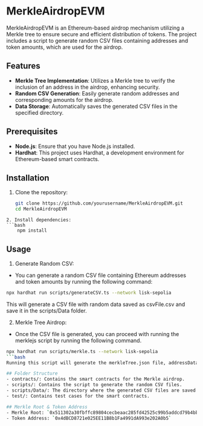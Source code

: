 # MerkleAirdropEVM

MerkleAirdropEVM is an Ethereum-based airdrop mechanism utilizing a Merkle tree to ensure secure and efficient distribution of tokens. The project includes a script to generate random CSV files containing addresses and token amounts, which are used for the airdrop.

## Features

- **Merkle Tree Implementation**: Utilizes a Merkle tree to verify the inclusion of an address in the airdrop, enhancing security.
- **Random CSV Generation**: Easily generate random addresses and corresponding amounts for the airdrop.
- **Data Storage**: Automatically saves the generated CSV files in the specified directory.

## Prerequisites

- **Node.js**: Ensure that you have Node.js installed.
- **Hardhat**: This project uses Hardhat, a development environment for Ethereum-based smart contracts.

## Installation

1. Clone the repository:

   ```bash
   git clone https://github.com/yourusername/MerkleAirdropEVM.git
   cd MerkleAirdropEVM
```
2. Install dependencies:
```bash
    npm install
```

## Usage

1. Generate Random CSV:

- You can generate a random CSV file containing Ethereum addresses and token amounts by running the following command:

```bash
npx hardhat run scripts/generateCSV.ts --network lisk-sepolia
```
This will generate a CSV file with random data saved as csvFile.csv and save it in the scripts/Data folder.

2. Merkle Tree Airdrop:

- Once the CSV file is generated, you can proceed with running the merklejs script by running the following command.

```bash
npx hardhat run scripts/merkle.ts --network lisk-sepolia
```bash
Running this script will generate the merkleTree.json file, addressData.json file and also output the merkleRoot in your console.

## Folder Structure
- contracts/: Contains the smart contracts for the Merkle airdrop.
- scripts/: Contains the script to generate the random CSV files.
- scripts/Data/: The directory where the generated CSV files are saved.
- test/: Contains test cases for the smart contracts.

## Merkle Root & Token Address
- Merkle Root: `0x511302a30fbffc89804cecbeaac285fd42525c99b5addcd79b4bb0fa252c3a56`
- Token Address: `0x4dBCD8721e025EE11B8b1Fa4991dA993e202A0b5`

